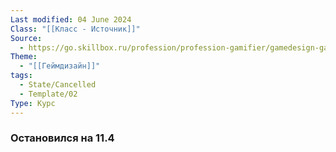 ```yaml
---
Last modified: 04 June 2024
Class: "[[Класс - Источник]]"
Source:
  - https://go.skillbox.ru/profession/profession-gamifier/gamedesign-game-balance
Theme:
  - "[[Геймдизайн]]"
tags:
  - State/Cancelled
  - Template/02
Type: Курс
---
```

### Остановился на 11.4
